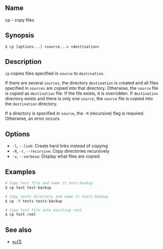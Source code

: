 ## Name

cp - copy files

## Synopsis

```**sh
$ cp [options...] <source...> <destination>
```

## Description

`cp` copies files specified in `source` to `destination`.

If there are several `sources`, the directory `destination` is created and all files specified in `sources` are copied into that directory. Otherwise, the `source` file is copied as `destination` file. If the file exists, it is overridden. If `destination` directory exists and there is only one `source`, the `source` file is copied into the `destination` directory.

If a directory is specified in `source`, the `-R` (recursive) flag is required. Otherwise, an error occurs.

## Options

-   `-l`, `--link`: Create hard links instead of copying
-   `-R`, `-r`, `--recursive`: Copy directories recursively
-   `-v`, `--verbose`: Display what files are copied

## Examples

```sh
# Copy test file and name it test-backup
$ cp test test-backup

# Copy tests directory and name it tests-backup
$ cp -R tests tests-backup

# Copy test file into existing root
$ cp test root
```

## See also

-   [`mv`(1)](help://man/1/mv)

